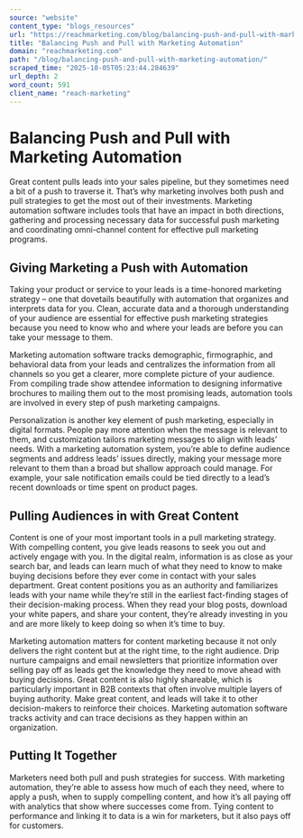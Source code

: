 ```yaml
---
source: "website"
content_type: "blogs_resources"
url: "https://reachmarketing.com/blog/balancing-push-and-pull-with-marketing-automation/"
title: "Balancing Push and Pull with Marketing Automation"
domain: "reachmarketing.com"
path: "/blog/balancing-push-and-pull-with-marketing-automation/"
scraped_time: "2025-10-05T05:23:44.284639"
url_depth: 2
word_count: 591
client_name: "reach-marketing"
---
```


# Balancing Push and Pull with Marketing Automation

Great content pulls leads into your sales pipeline, but they sometimes need a bit of a push to traverse it. That’s why marketing involves both push and pull strategies to get the most out of their investments. Marketing automation software includes tools that have an impact in both directions, gathering and processing necessary data for successful push marketing and coordinating omni-channel content for effective pull marketing programs.

## Giving Marketing a Push with Automation

Taking your product or service to your leads is a time-honored marketing strategy – one that dovetails beautifully with automation that organizes and interprets data for you. Clean, accurate data and a thorough understanding of your audience are essential for effective push marketing strategies because you need to know who and where your leads are before you can take your message to them.

Marketing automation software tracks demographic, firmographic, and behavioral data from your leads and centralizes the information from all channels so you get a clearer, more complete picture of your audience. From compiling trade show attendee information to designing informative brochures to mailing them out to the most promising leads, automation tools are involved in every step of push marketing campaigns.

Personalization is another key element of push marketing, especially in digital formats. People pay more attention when the message is relevant to them, and customization tailors marketing messages to align with leads’ needs. With a marketing automation system, you’re able to define audience segments and address leads’ issues directly, making your message more relevant to them than a broad but shallow approach could manage. For example, your sale notification emails could be tied directly to a lead’s recent downloads or time spent on product pages.

## Pulling Audiences in with Great Content

Content is one of your most important tools in a pull marketing strategy. With compelling content, you give leads reasons to seek you out and actively engage with you. In the digital realm, information is as close as your search bar, and leads can learn much of what they need to know to make buying decisions before they ever come in contact with your sales department. Great content positions you as an authority and familiarizes leads with your name while they’re still in the earliest fact-finding stages of their decision-making process. When they read your blog posts, download your white papers, and share your content, they’re already investing in you and are more likely to keep doing so when it’s time to buy.

Marketing automation matters for content marketing because it not only delivers the right content but at the right time, to the right audience. Drip nurture campaigns and email newsletters that prioritize information over selling pay off as leads get the knowledge they need to move ahead with buying decisions. Great content is also highly shareable, which is particularly important in B2B contexts that often involve multiple layers of buying authority. Make great content, and leads will take it to other decision-makers to reinforce their choices. Marketing automation software tracks activity and can trace decisions as they happen within an organization.

## Putting It Together

Marketers need both pull and push strategies for success. With marketing automation, they’re able to assess how much of each they need, where to apply a push, when to supply compelling content, and how it’s all paying off with analytics that show where successes come from. Tying content to performance and linking it to data is a win for marketers, but it also pays off for customers.